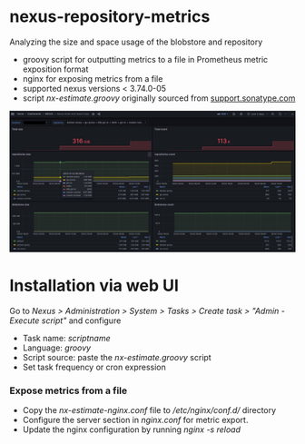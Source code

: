 # nexus-repository-metrics
Analyzing the size and space usage of the blobstore and repository 

- groovy script for outputting metrics to a file in Prometheus metric exposition format
- nginx for exposing metrics from a file
- supported nexus versions < 3.74.0-05
- script *nx-estimate.groovy* originally sourced from [support.sonatype.com](https://support.sonatype.com/hc/en-us/articles/115009519847-Investigating-Blob-Store-and-Repository-Size-and-Space-Usage)


![](https://github.com/Eugene107/nexus/blob/master/dashboard.jpg) 


# Installation via web UI

Go to *Nexus > Administration > System > Tasks > Create task > "Admin - Execute script"* and configure
  - Task name: *scriptname*
  - Language: *groovy*
  - Script source: paste the *nx-estimate.groovy* script
  - Set task frequency or cron expression

### Expose metrics from a file
  - Copy the *nx-estimate-nginx.conf* file to */etc/nginx/conf.d/* directory
  - Configure the server section in *nginx.conf* for metric export.
  - Update the nginx configuration by running *nginx -s reload*
